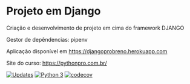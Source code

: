 # Projeto em Django
Criação e desenvolvimento de projeto em cima do framework DJANGO 

Gestor de depêndencias: pipenv

Aplicação disponível em https://djangoprobreno.herokuapp.com

Site do curso: https://pythonpro.com.br/

[![Updates](https://pyup.io/repos/github/breeeno/curso_django/shield.svg)](https://pyup.io/repos/github/breeeno/curso_django/)
[![Python 3](https://pyup.io/repos/github/breeeno/curso_django/python-3-shield.svg)](https://pyup.io/repos/github/breeeno/curso_django/)
[![codecov](https://codecov.io/gh/breeeno/curso_django/branch/main/graph/badge.svg?token=VWPAJP7BMT)](https://codecov.io/gh/breeeno/curso_django)